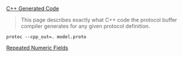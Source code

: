 [C++ Generated Code  ](https://developers.google.com/protocol-buffers/docs/reference/cpp-generated)

> This page describes exactly what C++ code the protocol buffer compiler generates for any given protocol definition.

```shell
protoc --cpp_out=. model.proto
```



[Repeated Numeric Fields](https://developers.google.com/protocol-buffers/docs/reference/cpp-generated#repeatednumeric)


